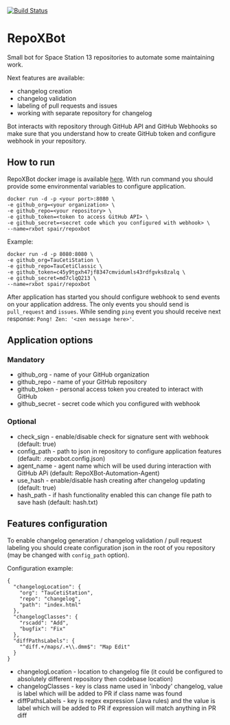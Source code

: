 [![Build Status](https://travis-ci.org/SpaiR/repoXbot.svg?branch=master)](https://travis-ci.org/SpaiR/repoXbot)

# RepoXBot
Small bot for Space Station 13 repositories to automate some maintaining work.

Next features are available:
 - changelog creation
 - changelog validation
 - labeling of pull requests and issues
 - working with separate repository for changelog
 
Bot interacts with repository through GitHub API and GitHub Webhooks so make sure that you understand how to create
GitHub token and configure webhook in your repository.

## How to run
RepoXBot docker image is available [here](https://hub.docker.com/r/spair/repoxbot/). With run command you should provide some 
environmental variables to configure application.

```
docker run -d -p <your port>:8080 \
-e github_org=<your organization> \
-e github_repo=<your repository> \
-e github_token=<token to access GitHub API> \
-e github_secret=<secret code which you configured with webhook> \
--name=rxbot spair/repoxbot
```

Example:
```
docker run -d -p 8080:8080 \
-e github_org=TauCetiStation \
-e github_repo=TauCetiClassic \
-e github_token=c45y9tgxh47jf8347cmvidumls43rdfgvks8zalq \
-e github_secret=md7clqQ213 \
--name=rxbot spair/repoxbot
```

After application has started you should configure webhook to send events on your application address.
The only events you should send is `pull_request` and `issues`.
While sending `ping` event you should receive next response: `Pong! Zen: '<zen message here>'`.

## Application options
### Mandatory
- github_org - name of your GitHub organization
- github_repo - name of your GitHub repository
- github_token - personal access token you created to interact with GitHub
- github_secret - secret code which you configured with webhook

### Optional
- check_sign - enable/disable check for signature sent with webhook (default: true)
- config_path - path to json in repository to configure application features (default: .repoxbot.config.json)
- agent_name - agent name which will be used during interaction with GitHub APi (default: RepoXBot-Automation-Agent)
- use_hash - enable/disable hash creating after changelog updating (default: true)
- hash_path - if hash functionality enabled this can change file path to save hash (default: hash.txt)

## Features configuration
To enable changelog generation / changelog validation / pull request labeling you should create configuration json
in the root of you repository (may be changed with `config_path` option).

Configuration example:

```
{
  "changelogLocation": {
    "org": "TauCetiStation",
    "repo": "changelog",
    "path": "index.html"
  },
  "changelogClasses": {
    "rscadd": "Add",
    "bugfix": "Fix"
  },
  "diffPathsLabels": {
    "^diff.+/maps/.+\\.dmm$": "Map Edit"
  }
}
```

- changelogLocation - location to changelog file (it could be configured to absolutely different repository then codebase location)
- changelogClasses - key is class name used in 'inbody' changelog, value is label which will be added to PR if class name was found
- diffPathsLabels - key is regex expression (Java rules) and the value is label which will be added to PR if expression will match anything in PR diff

